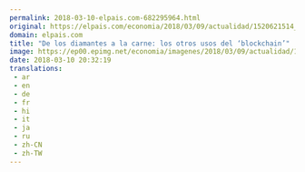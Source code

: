 ```yaml
---
permalink: 2018-03-10-elpais.com-682295964.html
original: https://elpais.com/economia/2018/03/09/actualidad/1520621514_926443.html#?ref=rss&format=simple&link=link
domain: elpais.com
title: "De los diamantes a la carne: los otros usos del ‘blockchain’"
image: https://ep00.epimg.net/economia/imagenes/2018/03/09/actualidad/1520621514_926443_1520711750_rrss_normal.jpg
date: 2018-03-10 20:32:19
translations: 
 - ar
 - en
 - de
 - fr
 - hi
 - it
 - ja
 - ru
 - zh-CN
 - zh-TW
---
```


